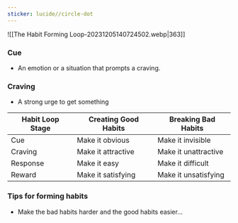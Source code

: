 ```yaml
---
sticker: lucide//circle-dot
---
```

![[The Habit Forming Loop-20231205140724502.webp|363]]
### Cue
- An emotion or a situation that prompts a craving.
### Craving
- A strong urge to get something

|Habit Loop Stage|Creating Good Habits| Breaking Bad Habits|
|---|---|---|
|Cue|Make it obvious|Make it invisible|
|Craving|Make it attractive|Make it unattractive|
|Response|Make it easy|Make it difficult|
|Reward|Make it satisfying|Make it unsatisfying|

### Tips for forming habits
- Make the bad habits harder and the good habits easier...